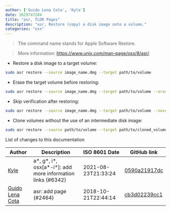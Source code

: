 ```yaml
---
author: ['Guido Lena Cota', 'Kyle']
date: 1629747204
title: "asr, TLDR Pages"
description: "asr, Restore (copy) a disk image onto a volume."
categories: "osx"
---
```

> The command name stands for Apple Software Restore.

> More information: <https://www.unix.com/man-page/osx/8/asr/>.

- Restore a disk image to a target volume:

```bash
sudo asr restore --source image_name.dmg --target path/to/volume
```

- Erase the target volume before restoring:

```bash
sudo asr restore --source image_name.dmg --target path/to/volume --erase
```

- Skip verification after restoring:

```bash
sudo asr restore --source image_name.dmg --target path/to/volume --noverify
```

- Clone volumes without the use of an intermediate disk image:

```bash
sudo asr restore --source path/to/volume --target path/to/cloned_volume
```
List of changes to this documentation


Author | Description | ISO 8601 Date | GitHub link
------|-----|-----|-----
[Kyle](mailto:76597257+Gitleptune@users.noreply.github.com) | a*, g*, i*, osx[a*-i*]: add more information links (#6342) | 2021-08-23T21:33:24 | [0590a21917dc](https://github.com/tldr-pages/tldr/commit/0590a21917dc981d3cc64b8094b1cffa9d0a3b78)
[Guido Lena Cota](mailto:guido.lenacota@gmail.com) | asr: add page (#2464) | 2018-10-21T22:44:14 | [cb3d02239cc1](https://github.com/tldr-pages/tldr/commit/cb3d02239cc169b687e570be44e7f131bc6a3ff1)

